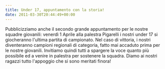 ```yaml
---
title: Under 17, appuntamento con la storia!
date: 2011-03-30T20:44:49+00:00
---
```

Pubblicizziamo anche il secondo grande appuntamento per le nostre squadre giovanili: venerdì 1 Aprile alla palestra Pigarelli i nostri under 17 si giocheranno l'ultima partita di campionato. Nel caso di vittoria, i nostri diventeranno campioni regionali di categoria, fatto mai accaduto prima per le nostre giovanili. Invitiamo quindi tutti a spargere la voce quanto più possibile ed a venire in palestra per sostenere la squadra. Diamo ai nostri ragazzi tutto l'appoggio che si sono meritati finora!